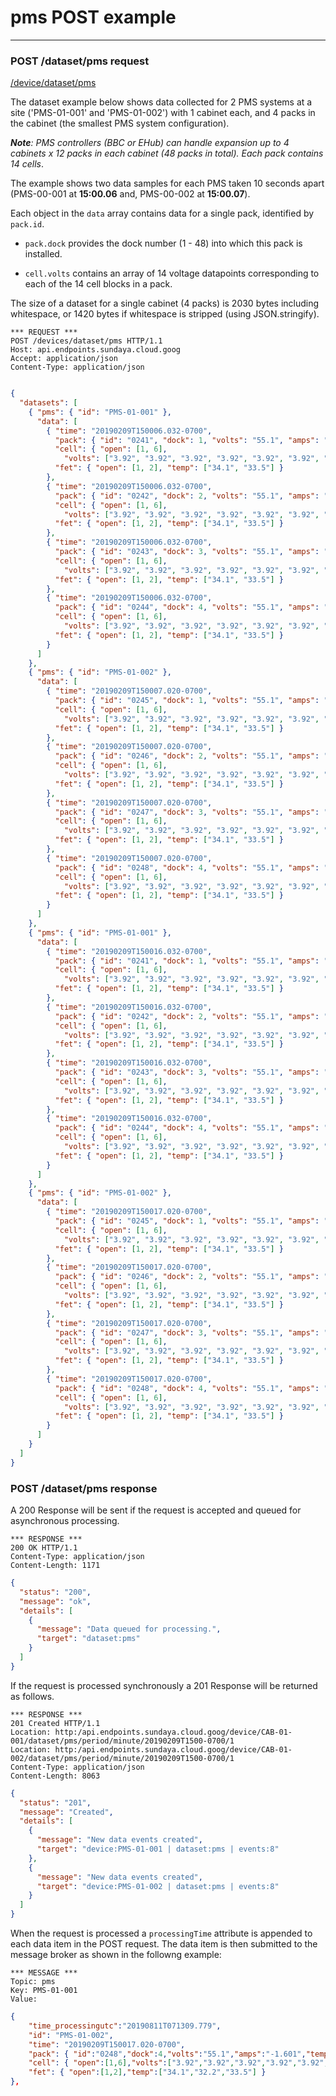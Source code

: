 # pms POST example
---

### POST /dataset/pms request

[/device/dataset/pms](http:/api.endpoints.sundaya.cloud.goog/devices/dataset/pms)

The dataset example below shows data collected for 2 PMS systems at a site ('PMS-01-001' and 'PMS-01-002') with 1 cabinet each, and 4 packs in the cabinet (the smallest PMS system configuration). 

*__Note__: PMS controllers (BBC or EHub) can handle expansion up to 4 cabinets x 12 packs in each cabinet (48 packs in total). Each pack contains 14 cells*.

The example shows two data samples for each PMS taken 10 seconds apart (PMS-00-001 at **15:00.06** and, PMS-00-002 at **15:00.07**).

Each object in the `data` array contains data for a single pack, identified by `pack.id`.

- `pack.dock` provides the dock number (1 - 48) into which this pack is installed.

- `cell.volts` contains an array of 14 voltage datapoints corresponding to each of the 14 cell blocks in a pack.

The size of a dataset for a single cabinet (4 packs) is 2030 bytes including whitespace, or 1420 bytes if whitespace is stripped (using JSON.stringify).


```
*** REQUEST ***	
POST /devices/dataset/pms HTTP/1.1	
Host: api.endpoints.sundaya.cloud.goog
Accept: application/json
Content-Type: application/json
    
```

```json
{
  "datasets": [
    { "pms": { "id": "PMS-01-001" }, 
      "data": [
        { "time": "20190209T150006.032-0700",
          "pack": { "id": "0241", "dock": 1, "volts": "55.1", "amps": "-1.601", "temp": ["35.0", "33.0", "34.0"] },
          "cell": { "open": [1, 6],
            "volts": ["3.92", "3.92", "3.92", "3.92", "3.92", "3.92", "3.92", "3.92", "3.92", "3.92", "3.92", "3.92", "3.92", "3.91"] },
          "fet": { "open": [1, 2], "temp": ["34.1", "33.5"] }
        },
        { "time": "20190209T150006.032-0700",
          "pack": { "id": "0242", "dock": 2, "volts": "55.1", "amps": "-1.601", "temp": ["35.0", "33.0", "34.0"] },
          "cell": { "open": [1, 6],
            "volts": ["3.92", "3.92", "3.92", "3.92", "3.92", "3.92", "3.92", "3.92", "3.92", "3.92", "3.92", "3.92", "3.92", "3.92"] },
          "fet": { "open": [1, 2], "temp": ["34.1", "33.5"] }
        },
        { "time": "20190209T150006.032-0700",
          "pack": { "id": "0243", "dock": 3, "volts": "55.1", "amps": "-1.601", "temp": ["35.0", "33.0", "34.0"] },
          "cell": { "open": [1, 6],
            "volts": ["3.92", "3.92", "3.92", "3.92", "3.92", "3.92", "3.92", "3.92", "3.92", "3.92", "3.92", "3.92", "3.92", "3.92"] },
          "fet": { "open": [1, 2], "temp": ["34.1", "33.5"] }
        },
        { "time": "20190209T150006.032-0700",
          "pack": { "id": "0244", "dock": 4, "volts": "55.1", "amps": "-1.601", "temp": ["35.0", "33.0", "34.0"] },
          "cell": { "open": [1, 6],
            "volts": ["3.92", "3.92", "3.92", "3.92", "3.92", "3.92", "3.92", "3.92", "3.92", "3.92", "3.92", "3.92", "3.92", "3.92"] },
          "fet": { "open": [1, 2], "temp": ["34.1", "33.5"] }
        }
      ]
    },
    { "pms": { "id": "PMS-01-002" }, 
      "data": [
        { "time": "20190209T150007.020-0700",
          "pack": { "id": "0245", "dock": 1, "volts": "55.1", "amps": "-1.601", "temp": ["35.0", "33.0", "34.0"] },
          "cell": { "open": [1, 6],
            "volts": ["3.92", "3.92", "3.92", "3.92", "3.92", "3.92", "3.92", "3.92", "3.92", "3.92", "3.92", "3.92", "3.92", "3.92"] },
          "fet": { "open": [1, 2], "temp": ["34.1", "33.5"] }
        },
        { "time": "20190209T150007.020-0700",
          "pack": { "id": "0246", "dock": 2, "volts": "55.1", "amps": "-1.601", "temp": ["35.0", "33.0", "34.0"] },
          "cell": { "open": [1, 6],
            "volts": ["3.92", "3.92", "3.92", "3.92", "3.92", "3.92", "3.92", "3.92", "3.92", "3.92", "3.92", "3.92", "3.92", "3.92"] },
          "fet": { "open": [1, 2], "temp": ["34.1", "33.5"] }
        },
        { "time": "20190209T150007.020-0700",
          "pack": { "id": "0247", "dock": 3, "volts": "55.1", "amps": "-1.601", "temp": ["35.0", "33.0", "34.0"] },
          "cell": { "open": [1, 6],
            "volts": ["3.92", "3.92", "3.92", "3.92", "3.92", "3.92", "3.92", "3.92", "3.92", "3.92", "3.92", "3.92", "3.92", "3.92"] },
          "fet": { "open": [1, 2], "temp": ["34.1", "33.5"] }
        },
        { "time": "20190209T150007.020-0700",
          "pack": { "id": "0248", "dock": 4, "volts": "55.1", "amps": "-1.601", "temp": ["35.0", "33.0", "34.0"] },
          "cell": { "open": [1, 6],
            "volts": ["3.92", "3.92", "3.92", "3.92", "3.92", "3.92", "3.92", "3.92", "3.92", "3.92", "3.92", "3.92", "3.92", "3.92"] },
          "fet": { "open": [1, 2], "temp": ["34.1", "33.5"] }
        }
      ]
    },
    { "pms": { "id": "PMS-01-001" }, 
      "data": [
        { "time": "20190209T150016.032-0700",
          "pack": { "id": "0241", "dock": 1, "volts": "55.1", "amps": "-1.601", "temp": ["35.0", "33.0", "34.0"] },
          "cell": { "open": [1, 6],
            "volts": ["3.92", "3.92", "3.92", "3.92", "3.92", "3.92", "3.92", "3.92", "3.92", "3.92", "3.92", "3.92", "3.92", "3.92"] },
          "fet": { "open": [1, 2], "temp": ["34.1", "33.5"] }
        },
        { "time": "20190209T150016.032-0700",
          "pack": { "id": "0242", "dock": 2, "volts": "55.1", "amps": "-1.601", "temp": ["35.0", "33.0", "34.0"] },
          "cell": { "open": [1, 6],
            "volts": ["3.92", "3.92", "3.92", "3.92", "3.92", "3.92", "3.92", "3.92", "3.92", "3.92", "3.92", "3.92", "3.92", "3.92"] },
          "fet": { "open": [1, 2], "temp": ["34.1", "33.5"] }
        },
        { "time": "20190209T150016.032-0700",
          "pack": { "id": "0243", "dock": 3, "volts": "55.1", "amps": "-1.601", "temp": ["35.0", "33.0", "34.0"] },
          "cell": { "open": [1, 6],
            "volts": ["3.92", "3.92", "3.92", "3.92", "3.92", "3.92", "3.92", "3.92", "3.92", "3.92", "3.92", "3.92", "3.92", "3.92"] },
          "fet": { "open": [1, 2], "temp": ["34.1", "33.5"] }
        },
        { "time": "20190209T150016.032-0700",
          "pack": { "id": "0244", "dock": 4, "volts": "55.1", "amps": "-1.601", "temp": ["35.0", "33.0", "34.0"] },
          "cell": { "open": [1, 6],
            "volts": ["3.92", "3.92", "3.92", "3.92", "3.92", "3.92", "3.92", "3.92", "3.92", "3.92", "3.92", "3.92", "3.92", "3.92"] },
          "fet": { "open": [1, 2], "temp": ["34.1", "33.5"] }
        }
      ]
    },
    { "pms": { "id": "PMS-01-002" }, 
      "data": [
        { "time": "20190209T150017.020-0700",
          "pack": { "id": "0245", "dock": 1, "volts": "55.1", "amps": "-1.601", "temp": ["35.0", "33.0", "34.0"] },
          "cell": { "open": [1, 6],
            "volts": ["3.92", "3.92", "3.92", "3.92", "3.92", "3.92", "3.92", "3.92", "3.92", "3.92", "3.92", "3.92", "3.92", "3.92"] },
          "fet": { "open": [1, 2], "temp": ["34.1", "33.5"] }
        },
        { "time": "20190209T150017.020-0700",
          "pack": { "id": "0246", "dock": 2, "volts": "55.1", "amps": "-1.601", "temp": ["35.0", "33.0", "34.0"] },
          "cell": { "open": [1, 6],
            "volts": ["3.92", "3.92", "3.92", "3.92", "3.92", "3.92", "3.92", "3.92", "3.92", "3.92", "3.92", "3.92", "3.92", "3.92"] },
          "fet": { "open": [1, 2], "temp": ["34.1", "33.5"] }
        },
        { "time": "20190209T150017.020-0700",
          "pack": { "id": "0247", "dock": 3, "volts": "55.1", "amps": "-1.601", "temp": ["35.0", "33.0", "34.0"] },
          "cell": { "open": [1, 6],
            "volts": ["3.92", "3.92", "3.92", "3.92", "3.92", "3.92", "3.92", "3.92", "3.92", "3.92", "3.92", "3.92", "3.92", "3.92"] },
          "fet": { "open": [1, 2], "temp": ["34.1", "33.5"] }
        },
        { "time": "20190209T150017.020-0700",
          "pack": { "id": "0248", "dock": 4, "volts": "55.1", "amps": "-1.601", "temp": ["35.0", "33.0", "34.0"] },
          "cell": { "open": [1, 6],
            "volts": ["3.92", "3.92", "3.92", "3.92", "3.92", "3.92", "3.92", "3.92", "3.92", "3.92", "3.92", "3.92", "3.92", "3.92"] },
          "fet": { "open": [1, 2], "temp": ["34.1", "33.5"] }
        }
      ]
    }
  ]
}
```

### POST /dataset/pms response

A 200 Response will be sent if the request is accepted and queued for asynchronous processing. 

```
*** RESPONSE ***	
200 OK HTTP/1.1	
Content-Type: application/json
Content-Length: 1171	

```

```json
{
  "status": "200",
  "message": "ok",
  "details": [
    {
      "message": "Data queued for processing.",
      "target": "dataset:pms"
    }
  ]
}
```

If the request is processed synchronously a 201 Response will be returned as follows. 


```
*** RESPONSE ***	
201 Created HTTP/1.1	
Location: http:/api.endpoints.sundaya.cloud.goog/device/CAB-01-001/dataset/pms/period/minute/20190209T1500-0700/1
Location: http:/api.endpoints.sundaya.cloud.goog/device/CAB-01-002/dataset/pms/period/minute/20190209T1500-0700/1
Content-Type: application/json
Content-Length: 8063	

```

```json
{
  "status": "201",
  "message": "Created",
  "details": [
    {
      "message": "New data events created",
      "target": "device:PMS-01-001 | dataset:pms | events:8"
    },
    {
      "message": "New data events created",
      "target": "device:PMS-01-002 | dataset:pms | events:8"
    }
  ]
}
```

When the request is processed a `processingTime` attribute is appended to each data item in the POST request. 
The data item is then submitted to the message broker as shown in the followng example:

```
*** MESSAGE ***
Topic: pms
Key: PMS-01-001
Value:	
```

```json
{  
    "time_processingutc":"20190811T071309.779",
    "id": "PMS-01-002",
    "time": "20190209T150017.020-0700",
    "pack": { "id":"0248","dock":4,"volts":"55.1","amps":"-1.601","temp":["35.0","33.0","34.0"] },
    "cell": { "open":[1,6],"volts":["3.92","3.92","3.92","3.92","3.92","3.92","3.92","3.92","3.92","3.92","3.92","3.92","3.92","3.92"] },
    "fet": { "open":[1,2],"temp":["34.1","32.2","33.5"] }
},
```
